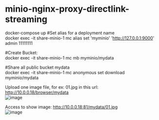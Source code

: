 # minio-nginx-proxy-directlink-streaming

docker-compose up 
#Set alias for a deployment name  
docker exec -it share-minio-1 mc alias set 'myminio' 'http://127.0.0.1:9000' admin 11111111  

#Create Bucket:  
docker exec -it share-minio-1 mc mb myminio/mydata  

#Share all public bucket mydata  
docker exec -it share-minio-1 mc anonymous set download myminio/mydata  

Upload one image file, for ex: 01.jpg in this url:  
http://10.0.0.18/browser/mydata  
![image](https://github.com/dungla2011/minio-nginx-proxy-directlink-streaming/assets/7878963/76348ee4-5cd9-4e21-b4ee-60f60e78a664)



Access to show image: http://10.0.0.18:81/mydata/01.jpg   
![image](https://github.com/dungla2011/minio-nginx-proxy-directlink-streaming/assets/7878963/716b9473-9167-4931-a0eb-dbb0a315dbba)

